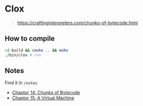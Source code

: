 # Clox

> https://craftinginterpreters.com/chunks-of-bytecode.html

## How to compile

```sh
cd build && cmake .. && make
./bin/clox # run
```

## Notes 

Find it in `/notes`

- [Chaptor 14: Chunks of Bytecode](./notes/chaptor14.md)
- [Chaptor 15: A Virtual Machine](./notes/chaptor15.md)